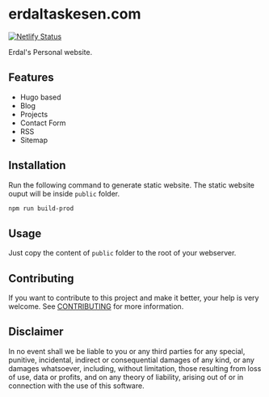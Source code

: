 # erdaltaskesen.com

[![Netlify Status](https://api.netlify.com/api/v1/badges/1c8b3912-f859-4530-bd88-2b5c26e393a4/deploy-status)](https://app.netlify.com/sites/erdaltaskesen/deploys)

Erdal's Personal website.

## Features

- Hugo based
- Blog
- Projects
- Contact Form
- RSS
- Sitemap

## Installation

Run the following command to generate static website. The static website ouput
will be inside `public` folder.

```sh
npm run build-prod
```

## Usage

Just copy the content of `public` folder to the root of your webserver.

## Contributing

If you want to contribute to this project and make it better, your help is very
welcome. See [CONTRIBUTING](docs/CONTRIBUTING.md) for more information.

## Disclaimer

In no event shall we be liable to you or any third parties for any special,
punitive, incidental, indirect or consequential damages of any kind, or any
damages whatsoever, including, without limitation, those resulting from loss of
use, data or profits, and on any theory of liability, arising out of or in
connection with the use of this software.
